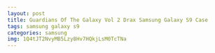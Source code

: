 ```yaml
---
layout: post
title: Guardians Of The Galaxy Vol 2 Drax Samsung Galaxy S9 Case
tags: samsung galaxy s9
categories: samsung
img: 1Q4tJT2NvyMB5Lzy8Hv7HQkjLsM0TcTNa
---
```

